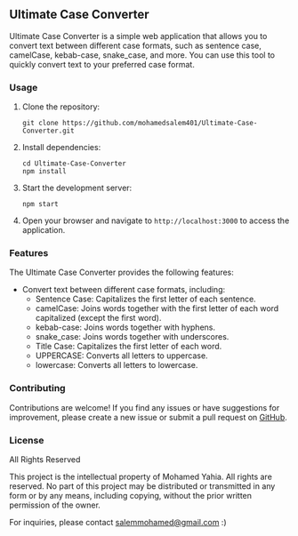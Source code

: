 ## Ultimate Case Converter

Ultimate Case Converter is a simple web application that allows you to convert text between different case formats, such as sentence case, camelCase, kebab-case, snake_case, and more. You can use this tool to quickly convert text to your preferred case format.

### Usage

1. Clone the repository:

   ```shell
   git clone https://github.com/mohamedsalem401/Ultimate-Case-Converter.git
   ```

2. Install dependencies:

   ```shell
   cd Ultimate-Case-Converter
   npm install
   ```

3. Start the development server:

   ```shell
   npm start
   ```

4. Open your browser and navigate to `http://localhost:3000` to access the application.

### Features

The Ultimate Case Converter provides the following features:

- Convert text between different case formats, including:
  - Sentence Case: Capitalizes the first letter of each sentence.
  - camelCase: Joins words together with the first letter of each word capitalized (except the first word).
  - kebab-case: Joins words together with hyphens.
  - snake_case: Joins words together with underscores.
  - Title Case: Capitalizes the first letter of each word.
  - UPPERCASE: Converts all letters to uppercase.
  - lowercase: Converts all letters to lowercase.

### Contributing

Contributions are welcome! If you find any issues or have suggestions for improvement, please create a new issue or submit a pull request on [GitHub](https://github.com/mohamedsalem401/Ultimate-Case-Converter).

### License

All Rights Reserved

This project is the intellectual property of Mohamed Yahia. All rights are reserved. No part of this project may be distributed or transmitted in any form or by any means, including copying, without the prior written permission of the owner.

For inquiries, please contact salemmohamed@gmail.com :)